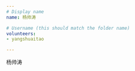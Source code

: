 ```yaml
---
# Display name
name: 杨帅涛

# Username (this should match the folder name)
volunteers:
- yangshuaitao

---
```


杨帅涛
